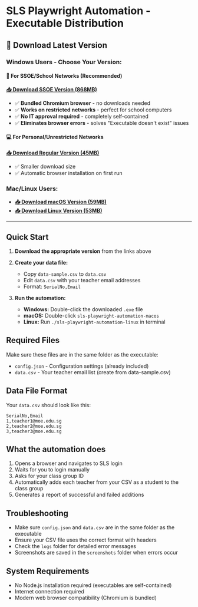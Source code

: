 # SLS Playwright Automation - Executable Distribution

## 🚀 Download Latest Version

### Windows Users - Choose Your Version:

#### 🏫 For SSOE/School Networks (Recommended)
**[📥 Download SSOE Version (868MB)](https://github.com/lookang/playWright/releases/download/SSOE/sls-playwright-automation-win-SSOE.exe)**
- ✅ **Bundled Chromium browser** - no downloads needed
- ✅ **Works on restricted networks** - perfect for school computers
- ✅ **No IT approval required** - completely self-contained
- ✅ **Eliminates browser errors** - solves "Executable doesn't exist" issues

#### 💻 For Personal/Unrestricted Networks
**[📥 Download Regular Version (45MB)](https://github.com/lookang/playWright/releases/download/SSOE/sls-playwright-automation-win.exe)**
- ✅ Smaller download size
- ✅ Automatic browser installation on first run

### Mac/Linux Users:
- **[📥 Download macOS Version (59MB)](https://github.com/lookang/playWright/releases/download/SSOE/sls-playwright-automation-macos)**
- **[📥 Download Linux Version (53MB)](https://github.com/lookang/playWright/releases/download/SSOE/sls-playwright-automation-linux)**

---

## Quick Start

1. **Download the appropriate version** from the links above
2. **Create your data file:**
   - Copy `data-sample.csv` to `data.csv`
   - Edit `data.csv` with your teacher email addresses
   - Format: `SerialNo,Email`

3. **Run the automation:**
   - **Windows:** Double-click the downloaded `.exe` file
   - **macOS:** Double-click `sls-playwright-automation-macos`
   - **Linux:** Run `./sls-playwright-automation-linux` in terminal

## Required Files

Make sure these files are in the same folder as the executable:
- `config.json` - Configuration settings (already included)
- `data.csv` - Your teacher email list (create from data-sample.csv)

## Data File Format

Your `data.csv` should look like this:
```
SerialNo,Email
1,teacher1@moe.edu.sg
2,teacher2@moe.edu.sg
3,teacher3@moe.edu.sg
```

## What the automation does

1. Opens a browser and navigates to SLS login
2. Waits for you to login manually
3. Asks for your class group ID
4. Automatically adds each teacher from your CSV as a student to the class group
5. Generates a report of successful and failed additions

## Troubleshooting

- Make sure `config.json` and `data.csv` are in the same folder as the executable
- Ensure your CSV file uses the correct format with headers
- Check the `logs` folder for detailed error messages
- Screenshots are saved in the `screenshots` folder when errors occur

## System Requirements

- No Node.js installation required (executables are self-contained)
- Internet connection required
- Modern web browser compatibility (Chromium is bundled)
